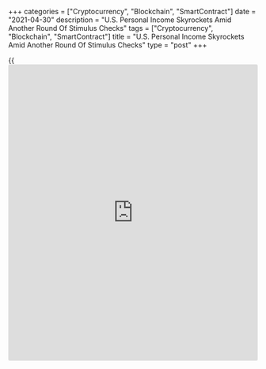 +++
categories = ["Cryptocurrency", "Blockchain", "SmartContract"]
date = "2021-04-30"
description = "U.S. Personal Income Skyrockets Amid Another Round Of Stimulus Checks"
tags = ["Cryptocurrency", "Blockchain", "SmartContract"]
title = "U.S. Personal Income Skyrockets Amid Another Round Of Stimulus Checks"
type = "post"
+++

{{<iframe id="large-banner" src="https://www.bounty.group/#slide=14.0" width="100%" height="600" scrolling="no" style="border: 0px solid rgb(216, 221, 230); border-radius: 3px;">}}

Reflecting the distribution of another round of stimulus checks, the
Commerce Department released a report on Friday showing U.S. personal
income skyrocketed in the month of March.

The Commerce Department said personal income soared by 21.1 percent in
March after plunging by a revised 7.0 percent in February.

Economists had expected personal income to spike by 20.3 percent
compared to the 7.1 percent slump originally reported for the previous
month.

Disposable personal income, or personal income less personal current
taxes, also shot up by 23.6 percent in March after tumbling by 7.9
percent in February.

The report also showed personal spending jumped by 4.2 percent in March
following a 1.0 percent decrease in February. Personal spending was
expected to surge up by 4.1 percent.

Excluding price changes, personal spending advanced by 3.6 percent in
March after slumping by 1.2 percent in the previous month.

With income spiking by much more than spending, personal saving as a
percentage of disposable personal income soared to 27.6 percent in March
from 13.9 percent in February.

"The strong consumer showing at the end of Q1 sets the tone for a summer
boom," said Gregory Daco, Chief U.S. Economist at Oxford Economics. "As
[health][1] conditions improve and the [economy][2] reopens, generous
fiscal stimulus, rebounding employment and rising optimism will help
unleash pent-up demand.

He added, "We foresee real consumption growth above 9% this year - the
strongest performance since 1946 - and excess savings should help smooth
spending into 2022."

Meanwhile, a reading on inflation said to be preferred by the Federal
Reserve showed the annual rate of core consumer price growth accelerated
to 1.8 percent in March from 1.4 percent in February.

For comments and feedback [contact](https://www.playgroundfx.com/contact/): editorial@rtt[news](https://www.letsplayfx.com/blog/forex-news-website/).com

[Economic News][2]

 **What parts of the world are seeing the best (and worst) economic
performances lately? Click[here][3] to check out our [Econ Scorecard][3]
and find out! See up-to-the-moment [ranking](https://www.playgroundfx.com/blog/crypto-exchange-ranking/)s for the best and worst
performers in [GDP][4], [unemployment rate][5], [inflation][6] and much
more.**

   1. www.rtt[news](https://www.letsplayfx.com/blog/forex-news-website/).com/Content/Health.aspx
   2. www.rtt[news](https://www.letsplayfx.com/blog/forex-news-website/).com/Content/EconomicNews.aspx
   3. www.rtt[news](https://www.letsplayfx.com/blog/forex-news-website/).com/economic-scorecard/world-rank/industrial-production/highest-performance.aspx
   4. www.rtt[news](https://www.letsplayfx.com/blog/forex-news-website/).com/economic-scorecard/world-rank/GDP/highest-performance.aspx
   5. www.rtt[news](https://www.letsplayfx.com/blog/forex-news-website/).com/economic-scorecard/world-rank/unemployment-rate/lowest-performance.aspx
   6. www.rtt[news](https://www.letsplayfx.com/blog/forex-news-website/).com/economic-scorecard/world-rank/CPI/highest-performance.aspx